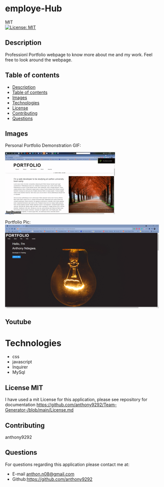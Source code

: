 # employe-Hub
MIT<br>[![License: MIT](https://img.shields.io/badge/License-MIT-yellow.svg)](https://opensource.org/licenses/MIT)

## Description
Professionl Portfolio webpage to know more about me and my work. Feel free to look around the webpage. 
  ## Table of contents
  - [Description](#description)
  - [Table of contents](#table-of-contents)
  - [Images](#image)
  - [Technologies](#technologies)
  - [License](#license)
  - [Contributing](#contributing)
  - [Questions](#questions)
## Images 
Personal Portfolio Demonstration GIF: 

![Sample of Portfolio](profile.gif)

Portfolio Pic: 
![Pick Of Portfolio](Capture.png)

## Youtube 

# Technologies 
- css
- javascript 
- Inquirer
- MySql

## License MIT
I have used a mit License for this application, please see repository for documentation <https://github.com/anthony9292/Team-Generator-/blob/main/License.md>

## Contributing
   anthony9292

## Questions
For questions regarding this application please contact me at:
- E-mail anthon.n08@gmail.com 
- Github:<https://github.com/anthony9292>

    
